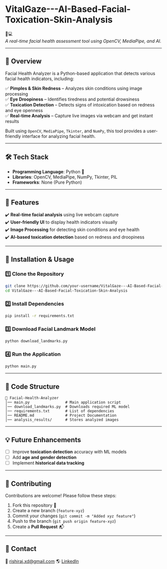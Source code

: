 # VitalGaze---AI-Based-Facial-Toxication-Skin-Analysis
🏥💻  
_A real-time facial health assessment tool using OpenCV, MediaPipe, and AI._

---

## 📌 Overview
Facial Health Analyzer is a Python-based application that detects various facial health indicators, including:

✅ **Pimples & Skin Redness** – Analyzes skin conditions using image processing  
✅ **Eye Droopiness** – Identifies tiredness and potential drowsiness  
✅ **Toxication Detection** – Detects signs of intoxication based on redness and eye openness  
✅ **Real-time Analysis** – Capture live images via webcam and get instant results  

Built using `OpenCV`, `MediaPipe`, `Tkinter`, and `NumPy`, this tool provides a user-friendly interface for analyzing facial health.

---

## 🛠️ Tech Stack
- **Programming Language**: Python 🐍  
- **Libraries**: OpenCV, MediaPipe, NumPy, Tkinter, PIL  
- **Frameworks**: None (Pure Python)  

---

## 🚀 Features
✔️ **Real-time facial analysis** using live webcam capture  
✔️ **User-friendly UI** to display health indicators visually  
✔️ **Image Processing** for detecting skin conditions and eye health  
✔️ **AI-based toxication detection** based on redness and droopiness  

---

## 📂 Installation & Usage
### 1️⃣ Clone the Repository
```bash
git clone https://github.com/your-username/VitalGaze---AI-Based-Facial-Toxication-Skin-Analysis.git
cd VitalGaze---AI-Based-Facial-Toxication-Skin-Analysis

```

### 2️⃣ Install Dependencies
```bash
pip install -r requirements.txt
```

### 3️⃣ Download Facial Landmark Model
```bash
python download_landmarks.py
```

### 4️⃣ Run the Application
```bash
python main.py
```

---

## 📜 Code Structure
```
📂 Facial-Health-Analyzer
│── main.py                # Main application script
│── download_landmarks.py  # Downloads required ML model
│── requirements.txt       # List of dependencies
│── README.md              # Project Documentation
│── analysis_results/      # Stores analyzed images
```

---

## 💡 Future Enhancements
- [ ] Improve **toxication detection** accuracy with ML models  
- [ ] Add **age and gender detection**  
- [ ] Implement **historical data tracking**  

---

## 🤝 Contributing
Contributions are welcome! Please follow these steps:  
1. Fork this repository 🍴  
2. Create a new branch (`feature-xyz`)  
3. Commit your changes (`git commit -m "Added xyz feature"`)  
4. Push to the branch (`git push origin feature-xyz`)  
5. Create a **Pull Request** 📬  

---


## 🙋 Contact
📧 rishiraj.xd@gmail.com 
🌎 [LinkedIn]([www.linkedin.com/in/rishi-raj2710])
